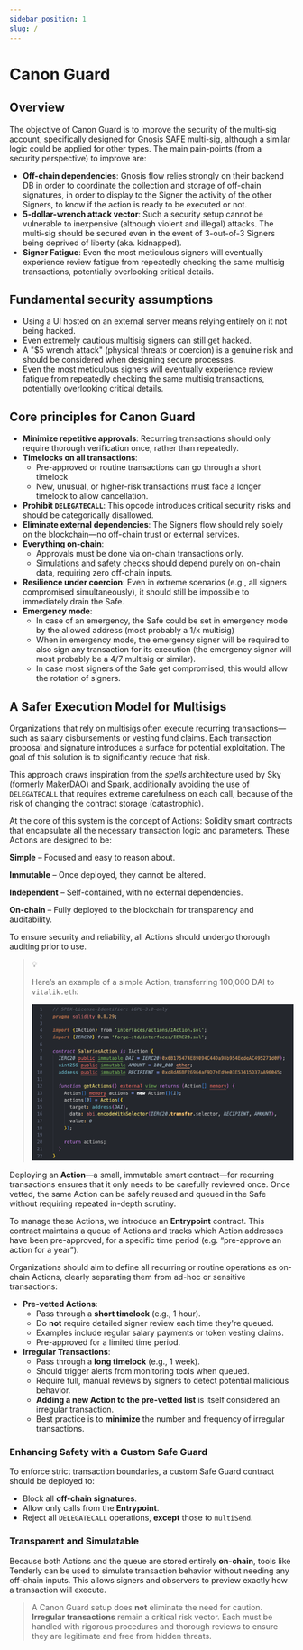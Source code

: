 ```yaml
---
sidebar_position: 1
slug: /
---
```


# Canon Guard

## Overview

The objective of Canon Guard is to improve the security of the multi-sig account, specifically designed for Gnosis SAFE multi-sig, although a similar logic could be applied for other types. The main pain-points (from a security perspective) to improve are:

- **Off-chain dependencies**: Gnosis flow relies strongly on their backend DB in order to coordinate the collection and storage of off-chain signatures, in order to display to the Signer the activity of the other Signers, to know if the action is ready to be executed or not.
- **5-dollar-wrench attack vector**: Such a security setup cannot be vulnerable to inexpensive (although violent and illegal) attacks. The multi-sig should be secured even in the event of 3-out-of-3 Signers being deprived of liberty (aka. kidnapped).
- **Signer Fatigue**: Even the most meticulous signers will eventually experience review fatigue from repeatedly checking the same multisig transactions, potentially overlooking critical details.

## Fundamental security assumptions

- Using a UI hosted on an external server means relying entirely on it not being hacked.
- Even extremely cautious multisig signers can still get hacked.
- A "$5 wrench attack" (physical threats or coercion) is a genuine risk and should be considered when designing secure processes.
- Even the most meticulous signers will eventually experience review fatigue from repeatedly checking the same multisig transactions, potentially overlooking critical details.

## Core principles for Canon Guard

- **Minimize repetitive approvals**: Recurring transactions should only require thorough verification once, rather than repeatedly.
- **Timelocks on all transactions**:
    - Pre-approved or routine transactions can go through a short timelock
    - New, unusual, or higher-risk transactions must face a longer timelock to allow cancellation.
- **Prohibit `DELEGATECALL`**: This opcode introduces critical security risks and should be categorically disallowed.
- **Eliminate external dependencies**: The Signers flow should rely solely on the blockchain—no off-chain trust or external services.
- **Everything on-chain**:
    - Approvals must be done via on-chain transactions only.
    - Simulations and safety checks should depend purely on on-chain data, requiring zero off-chain inputs.
- **Resilience under coercion**: Even in extreme scenarios (e.g., all signers compromised simultaneously), it should still be impossible to immediately drain the Safe.
- **Emergency mode**:
    - In case of an emergency, the Safe could be set in emergency mode by the allowed address (most probably a 1/x multisig)
    - When in emergency mode, the emergency signer will be required to also sign any transaction for its execution (the emergency signer will most probably be a 4/7 multisig or similar).
    - In case most signers of the Safe get compromised, this would allow the rotation of signers.

## A Safer Execution Model for Multisigs

Organizations that rely on multisigs often execute recurring transactions—such as salary disbursements or vesting fund claims. Each transaction proposal and signature introduces a surface for potential exploitation. The goal of this solution is to significantly reduce that risk.

This approach draws inspiration from the *spells* architecture used by Sky (formerly MakerDAO) and Spark, additionally avoiding the use of `DELEGATECALL` that requires extreme carefulness on each call, because of the risk of changing the contract storage (catastrophic).

At the core of this system is the concept of Actions: Solidity smart contracts that encapsulate all the necessary transaction logic and parameters. These Actions are designed to be:

**Simple** – Focused and easy to reason about.

**Immutable** – Once deployed, they cannot be altered.

**Independent** – Self-contained, with no external dependencies.

**On-chain** – Fully deployed to the blockchain for transparency and auditability.

To ensure security and reliability, all Actions should undergo thorough auditing prior to use.

> 
> 💡
>
>Here’s an example of a simple Action, transferring 100,000 DAI to `vitalik.eth`:
>
> ![example_transfer.png](example_transfer.png)

Deploying an **Action**—a small, immutable smart contract—for recurring transactions ensures that it only needs to be carefully reviewed once. Once vetted, the same Action can be safely reused and queued in the Safe without requiring repeated in-depth scrutiny.

To manage these Actions, we introduce an **Entrypoint** contract. This contract maintains a queue of Actions and tracks which Action addresses have been pre-approved, for a specific time period (e.g. “pre-approve an action for a year”).

Organizations should aim to define all recurring or routine operations as on-chain Actions, clearly separating them from ad-hoc or sensitive transactions:

- **Pre-vetted Actions**:
    - Pass through a **short timelock** (e.g., 1 hour).
    - Do **not** require detailed signer review each time they're queued.
    - Examples include regular salary payments or token vesting claims.
    - Pre-approved for a limited time period.
- **Irregular Transactions**:
    - Pass through a **long timelock** (e.g., 1 week).
    - Should trigger alerts from monitoring tools when queued.
    - Require full, manual reviews by signers to detect potential malicious behavior.
    - **Adding a new Action to the pre-vetted list** is itself considered an irregular transaction.
    - Best practice is to **minimize** the number and frequency of irregular transactions.

### Enhancing Safety with a Custom Safe Guard

To enforce strict transaction boundaries, a custom Safe Guard contract should be deployed to:

- Block all **off-chain signatures**.
- Allow only calls from the **Entrypoint**.
- Reject all `DELEGATECALL` operations, **except** those to `multiSend`.

### Transparent and Simulatable

Because both Actions and the queue are stored entirely **on-chain**, tools like Tenderly can be used to simulate transaction behavior without needing any off-chain inputs. This allows signers and observers to preview exactly how a transaction will execute.

> A Canon Guard setup does **not** eliminate the need for caution. **Irregular transactions** remain a critical risk vector. Each must be handled with rigorous procedures and thorough reviews to ensure they are legitimate and free from hidden threats.
